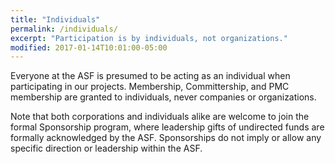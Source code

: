 ```yaml
---
title: "Individuals"
permalink: /individuals/
excerpt: "Participation is by individuals, not organizations."
modified: 2017-01-14T10:01:00-05:00
---
```


Everyone at the ASF is presumed to be acting as an individual when participating in our projects. Membership, Committership, and PMC membership are granted to individuals, never companies or organizations.

Note that both corporations and individuals alike are welcome to join the formal Sponsorship program, where leadership gifts of undirected funds are formally acknowledged by the ASF. Sponsorships do not imply or allow any specific direction or leadership within the ASF.